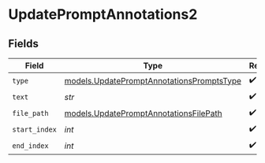 # UpdatePromptAnnotations2


## Fields

| Field                                                                                        | Type                                                                                         | Required                                                                                     | Description                                                                                  |
| -------------------------------------------------------------------------------------------- | -------------------------------------------------------------------------------------------- | -------------------------------------------------------------------------------------------- | -------------------------------------------------------------------------------------------- |
| `type`                                                                                       | [models.UpdatePromptAnnotationsPromptsType](../models/updatepromptannotationspromptstype.md) | :heavy_check_mark:                                                                           | N/A                                                                                          |
| `text`                                                                                       | *str*                                                                                        | :heavy_check_mark:                                                                           | N/A                                                                                          |
| `file_path`                                                                                  | [models.UpdatePromptAnnotationsFilePath](../models/updatepromptannotationsfilepath.md)       | :heavy_check_mark:                                                                           | N/A                                                                                          |
| `start_index`                                                                                | *int*                                                                                        | :heavy_check_mark:                                                                           | N/A                                                                                          |
| `end_index`                                                                                  | *int*                                                                                        | :heavy_check_mark:                                                                           | N/A                                                                                          |
